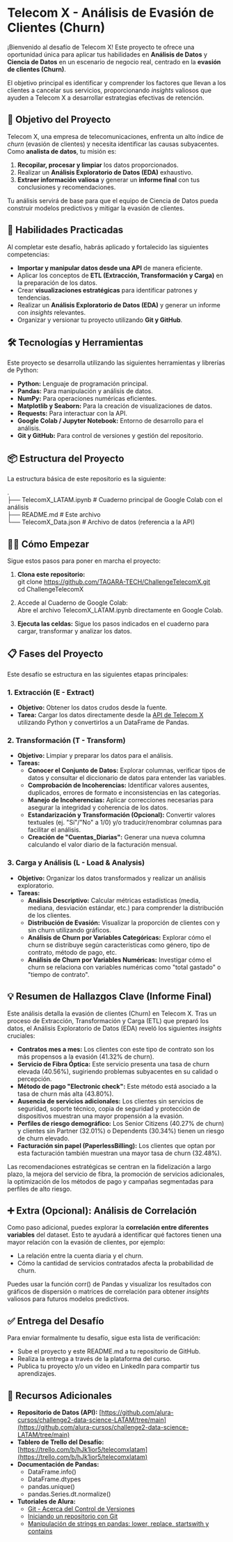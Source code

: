 # **Telecom X \- Análisis de Evasión de Clientes (Churn)**

¡Bienvenido al desafío de Telecom X\! Este proyecto te ofrece una oportunidad única para aplicar tus habilidades en **Análisis de Datos** y **Ciencia de Datos** en un escenario de negocio real, centrado en la **evasión de clientes (Churn)**.

El objetivo principal es identificar y comprender los factores que llevan a los clientes a cancelar sus servicios, proporcionando *insights* valiosos que ayuden a Telecom X a desarrollar estrategias efectivas de retención.

## **🎯 Objetivo del Proyecto**

Telecom X, una empresa de telecomunicaciones, enfrenta un alto índice de *churn* (evasión de clientes) y necesita identificar las causas subyacentes. Como **analista de datos**, tu misión es:

1. **Recopilar, procesar y limpiar** los datos proporcionados.  
2. Realizar un **Análisis Exploratorio de Datos (EDA)** exhaustivo.  
3. **Extraer información valiosa** y generar un **informe final** con tus conclusiones y recomendaciones.

Tu análisis servirá de base para que el equipo de Ciencia de Datos pueda construir modelos predictivos y mitigar la evasión de clientes.

## **🚀 Habilidades Practicadas**

Al completar este desafío, habrás aplicado y fortalecido las siguientes competencias:

* **Importar y manipular datos desde una API** de manera eficiente.  
* Aplicar los conceptos de **ETL (Extracción, Transformación y Carga)** en la preparación de los datos.  
* Crear **visualizaciones estratégicas** para identificar patrones y tendencias.  
* Realizar un **Análisis Exploratorio de Datos (EDA)** y generar un informe con *insights* relevantes.  
* Organizar y versionar tu proyecto utilizando **Git y GitHub**.

## **🛠️ Tecnologías y Herramientas**

Este proyecto se desarrolla utilizando las siguientes herramientas y librerías de Python:

* **Python:** Lenguaje de programación principal.  
* **Pandas:** Para manipulación y análisis de datos.  
* **NumPy:** Para operaciones numéricas eficientes.  
* **Matplotlib y Seaborn:** Para la creación de visualizaciones de datos.  
* **Requests:** Para interactuar con la API.  
* **Google Colab / Jupyter Notebook:** Entorno de desarrollo para el análisis.  
* **Git y GitHub:** Para control de versiones y gestión del repositorio.

## **📦 Estructura del Proyecto**

La estructura básica de este repositorio es la siguiente:

.  
├── TelecomX\_LATAM.ipynb  \# Cuaderno principal de Google Colab con el análisis  
├── README.md             \# Este archivo  
└── TelecomX\_Data.json    \# Archivo de datos (referencia a la API)

## **🏃‍♀️ Cómo Empezar**

Sigue estos pasos para poner en marcha el proyecto:

1. **Clona este repositorio:**  
   git clone https://github.com/TAGARA-TECH/ChallengeTelecomX.git  
   cd ChallengeTelecomX

2. Accede al Cuaderno de Google Colab:  
   Abre el archivo TelecomX\_LATAM.ipynb directamente en Google Colab.  
3. **Ejecuta las celdas:** Sigue los pasos indicados en el cuaderno para cargar, transformar y analizar los datos.

## **📋 Fases del Proyecto**

Este desafío se estructura en las siguientes etapas principales:

### **1\. Extracción (E \- Extract)**

* **Objetivo:** Obtener los datos crudos desde la fuente.  
* **Tarea:** Cargar los datos directamente desde la [API de Telecom X](https://raw.githubusercontent.com/ingridcristh/challenge2-data-science-LATAM/main/TelecomX_Data.json) utilizando Python y convertirlos a un DataFrame de Pandas.

### **2\. Transformación (T \- Transform)**

* **Objetivo:** Limpiar y preparar los datos para el análisis.  
* **Tareas:**  
  * **Conocer el Conjunto de Datos:** Explorar columnas, verificar tipos de datos y consultar el diccionario de datos para entender las variables.  
  * **Comprobación de Incoherencias:** Identificar valores ausentes, duplicados, errores de formato e inconsistencias en las categorías.  
  * **Manejo de Incoherencias:** Aplicar correcciones necesarias para asegurar la integridad y coherencia de los datos.  
  * **Estandarización y Transformación (Opcional):** Convertir valores textuales (ej. "Sí"/"No" a 1/0) y/o traducir/renombrar columnas para facilitar el análisis.  
  * **Creación de "Cuentas\_Diarias":** Generar una nueva columna calculando el valor diario de la facturación mensual.

### **3\. Carga y Análisis (L \- Load & Analysis)**

* **Objetivo:** Organizar los datos transformados y realizar un análisis exploratorio.  
* **Tareas:**  
  * **Análisis Descriptivo:** Calcular métricas estadísticas (media, mediana, desviación estándar, etc.) para comprender la distribución de los clientes.  
  * **Distribución de Evasión:** Visualizar la proporción de clientes con y sin churn utilizando gráficos.  
  * **Análisis de Churn por Variables Categóricas:** Explorar cómo el churn se distribuye según características como género, tipo de contrato, método de pago, etc.  
  * **Análisis de Churn por Variables Numéricas:** Investigar cómo el churn se relaciona con variables numéricas como "total gastado" o "tiempo de contrato".

## **💡 Resumen de Hallazgos Clave (Informe Final)**

Este análisis detalla la evasión de clientes (Churn) en Telecom X. Tras un proceso de Extracción, Transformación y Carga (ETL) que preparó los datos, el Análisis Exploratorio de Datos (EDA) reveló los siguientes *insights* cruciales:

* **Contratos mes a mes:** Los clientes con este tipo de contrato son los más propensos a la evasión (41.32% de churn).  
* **Servicio de Fibra Óptica:** Este servicio presenta una tasa de churn elevada (40.56%), sugiriendo problemas subyacentes en su calidad o percepción.  
* **Método de pago "Electronic check":** Este método está asociado a la tasa de churn más alta (43.80%).  
* **Ausencia de servicios adicionales:** Los clientes sin servicios de seguridad, soporte técnico, copia de seguridad y protección de dispositivos muestran una mayor propensión a la evasión.  
* **Perfiles de riesgo demográfico:** Los Senior Citizens (40.27% de churn) y clientes sin Partner (32.01%) o Dependents (30.34%) tienen un riesgo de churn elevado.  
* **Facturación sin papel (PaperlessBilling):** Los clientes que optan por esta facturación también muestran una mayor tasa de churn (32.48%).

Las recomendaciones estratégicas se centran en la fidelización a largo plazo, la mejora del servicio de fibra, la promoción de servicios adicionales, la optimización de los métodos de pago y campañas segmentadas para perfiles de alto riesgo.

## **➕ Extra (Opcional): Análisis de Correlación**

Como paso adicional, puedes explorar la **correlación entre diferentes variables** del dataset. Esto te ayudará a identificar qué factores tienen una mayor relación con la evasión de clientes, por ejemplo:

* La relación entre la cuenta diaria y el churn.  
* Cómo la cantidad de servicios contratados afecta la probabilidad de churn.

Puedes usar la función corr() de Pandas y visualizar los resultados con gráficos de dispersión o matrices de correlación para obtener *insights* valiosos para futuros modelos predictivos.

## **✅ Entrega del Desafío**

Para enviar formalmente tu desafío, sigue esta lista de verificación:

* Sube el proyecto y este README.md a tu repositorio de GitHub.  
* Realiza la entrega a través de la plataforma del curso.  
* Publica tu proyecto y/o un vídeo en LinkedIn para compartir tus aprendizajes.

## **🔗 Recursos Adicionales**

* **Repositorio de Datos (API):** [https://github.com/alura-cursos/challenge2-data-science-LATAM/tree/main](https://github.com/alura-cursos/challenge2-data-science-LATAM/tree/main)  
* **Tablero de Trello del Desafío:** [https://trello.com/b/hJk1ior5/telecomxlatam](https://trello.com/b/hJk1ior5/telecomxlatam)  
* **Documentación de Pandas:**  
  * DataFrame.info()  
  * DataFrame.dtypes  
  * pandas.unique()  
  * pandas.Series.dt.normalize()  
* **Tutoriales de Alura:**  
  * [Git \- Acerca del Control de Versiones](https://www.aluracursos.com/blog/git-acerca-del-control-de-versiones)  
  * [Iniciando un repositorio con Git](https://www.aluracursos.com/blog/iniciando-un-repositorio-con-git)  
  * [Manipulación de strings en pandas: lower, replace, startswith y contains](https://www.aluracursos.com/blog/manipulacion-de-strings-en-pandas-lower-replace-startswith-y-contains)
